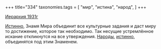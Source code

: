 +++
title="334"
taxonomies.tags = [
 "мир",
 "истина",
 "народ",
]
+++

[Иерархия 1931г](/agni/1931)

[Истинно](/tags/истина), Знамя Мира объединит все культурные задания и даст миру то достижение, которое так необходимо. Так несущие устремлённое искание откликнутся на все утверждения. [Народы](/tags/народ), [истинно](/tags/истина), объединятся под этим Знаменем.   


